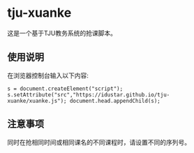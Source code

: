 # tju-xuanke

这是一个基于TJU教务系统的抢课脚本。

## 使用说明
在浏览器控制台输入以下内容:

``
s = document.createElement("script");
s.setAttribute("src","https://idustar.github.io/tju-xuanke/xuanke.js");
document.head.appendChild(s); 
``

## 注意事项
同时在抢相同时间或相同课名的不同课程时，请设置不同的序列号。
